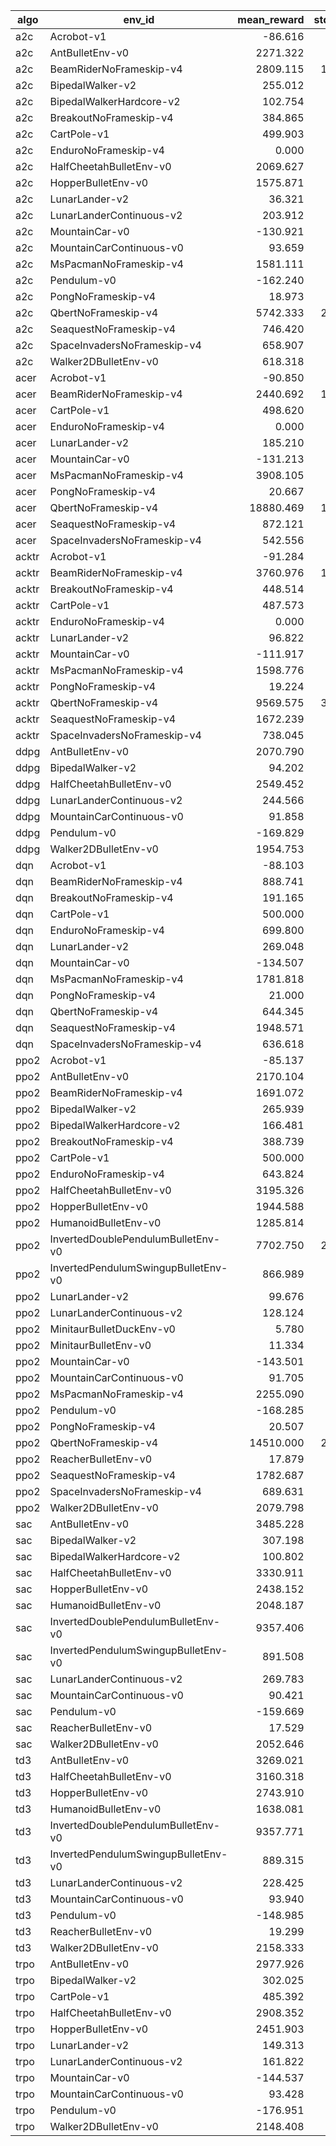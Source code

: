 |algo |              env_id               |mean_reward|std_reward|n_timesteps|n_episodes|
|-----|-----------------------------------|----------:|---------:|----------:|---------:|
|a2c  |Acrobot-v1                         |    -86.616|    25.097|     149997|      1712|
|a2c  |AntBulletEnv-v0                    |   2271.322|   160.233|     150000|       150|
|a2c  |BeamRiderNoFrameskip-v4            |   2809.115|  1298.573|     150181|        52|
|a2c  |BipedalWalker-v2                   |    255.012|    71.426|     149890|       169|
|a2c  |BipedalWalkerHardcore-v2           |    102.754|   136.304|     149643|       137|
|a2c  |BreakoutNoFrameskip-v4             |    384.865|    51.231|     146703|        52|
|a2c  |CartPole-v1                        |    499.903|     1.672|     149971|       300|
|a2c  |EnduroNoFrameskip-v4               |      0.000|     0.000|     149574|        45|
|a2c  |HalfCheetahBulletEnv-v0            |   2069.627|   103.895|     150000|       150|
|a2c  |HopperBulletEnv-v0                 |   1575.871|   669.267|     149075|       189|
|a2c  |LunarLander-v2                     |     36.321|   135.294|     149696|       463|
|a2c  |LunarLanderContinuous-v2           |    203.912|    59.265|     149938|       253|
|a2c  |MountainCar-v0                     |   -130.921|    32.188|     149904|      1145|
|a2c  |MountainCarContinuous-v0           |     93.659|     0.199|     149985|      2187|
|a2c  |MsPacmanNoFrameskip-v4             |   1581.111|   499.757|     150229|       189|
|a2c  |Pendulum-v0                        |   -162.240|    99.351|     150000|       750|
|a2c  |PongNoFrameskip-v4                 |     18.973|     2.135|     148288|        75|
|a2c  |QbertNoFrameskip-v4                |   5742.333|  2033.074|     151311|       150|
|a2c  |SeaquestNoFrameskip-v4             |    746.420|   111.370|     149749|        81|
|a2c  |SpaceInvadersNoFrameskip-v4        |    658.907|   197.833|     149846|       151|
|a2c  |Walker2DBulletEnv-v0               |    618.318|   291.293|     149234|       187|
|acer |Acrobot-v1                         |    -90.850|    32.797|     149989|      1633|
|acer |BeamRiderNoFrameskip-v4            |   2440.692|  1357.964|     149127|        52|
|acer |CartPole-v1                        |    498.620|    23.862|     149586|       300|
|acer |EnduroNoFrameskip-v4               |      0.000|     0.000|     149574|        45|
|acer |LunarLander-v2                     |    185.210|    64.829|     149415|       248|
|acer |MountainCar-v0                     |   -131.213|    32.541|     149976|      1143|
|acer |MsPacmanNoFrameskip-v4             |   3908.105|   585.407|     148924|        95|
|acer |PongNoFrameskip-v4                 |     20.667|     0.507|     148275|        57|
|acer |QbertNoFrameskip-v4                |  18880.469|  1648.937|     148617|        64|
|acer |SeaquestNoFrameskip-v4             |    872.121|    25.555|     149650|        66|
|acer |SpaceInvadersNoFrameskip-v4        |    542.556|   172.332|     150374|       133|
|acktr|Acrobot-v1                         |    -91.284|    32.515|     149959|      1625|
|acktr|BeamRiderNoFrameskip-v4            |   3760.976|  1826.059|     147414|        41|
|acktr|BreakoutNoFrameskip-v4             |    448.514|    88.882|     143118|        37|
|acktr|CartPole-v1                        |    487.573|    63.866|     149685|       307|
|acktr|EnduroNoFrameskip-v4               |      0.000|     0.000|     149574|        45|
|acktr|LunarLander-v2                     |     96.822|    64.020|     149905|       176|
|acktr|MountainCar-v0                     |   -111.917|    21.422|     149969|      1340|
|acktr|MsPacmanNoFrameskip-v4             |   1598.776|   264.338|     149588|       147|
|acktr|PongNoFrameskip-v4                 |     19.224|     3.697|     147753|        67|
|acktr|QbertNoFrameskip-v4                |   9569.575|  3980.468|     150896|       106|
|acktr|SeaquestNoFrameskip-v4             |   1672.239|   105.092|     149148|        67|
|acktr|SpaceInvadersNoFrameskip-v4        |    738.045|   306.756|     149714|       156|
|ddpg |AntBulletEnv-v0                    |   2070.790|    74.253|     150000|       150|
|ddpg |BipedalWalker-v2                   |     94.202|   142.679|     149647|       240|
|ddpg |HalfCheetahBulletEnv-v0            |   2549.452|    37.652|     150000|       150|
|ddpg |LunarLanderContinuous-v2           |    244.566|    75.617|     149531|       660|
|ddpg |MountainCarContinuous-v0           |     91.858|     1.350|     149945|      1818|
|ddpg |Pendulum-v0                        |   -169.829|    93.303|     150000|       750|
|ddpg |Walker2DBulletEnv-v0               |   1954.753|   368.613|     149152|       155|
|dqn  |Acrobot-v1                         |    -88.103|    33.037|     149954|      1683|
|dqn  |BeamRiderNoFrameskip-v4            |    888.741|   248.487|     149395|        81|
|dqn  |BreakoutNoFrameskip-v4             |    191.165|    97.795|     149817|        97|
|dqn  |CartPole-v1                        |    500.000|     0.000|     150000|       300|
|dqn  |EnduroNoFrameskip-v4               |    699.800|   214.231|     146363|        15|
|dqn  |LunarLander-v2                     |    269.048|    41.056|     149827|       624|
|dqn  |MountainCar-v0                     |   -134.507|    24.748|     149975|      1115|
|dqn  |MsPacmanNoFrameskip-v4             |   1781.818|   605.289|     149783|       176|
|dqn  |PongNoFrameskip-v4                 |     21.000|     0.000|     148764|        93|
|dqn  |QbertNoFrameskip-v4                |    644.345|    66.854|     152286|       252|
|dqn  |SeaquestNoFrameskip-v4             |   1948.571|   234.328|     148547|        70|
|dqn  |SpaceInvadersNoFrameskip-v4        |    636.618|   146.066|     150041|       136|
|ppo2 |Acrobot-v1                         |    -85.137|    26.272|     149963|      1741|
|ppo2 |AntBulletEnv-v0                    |   2170.104|   250.575|     150000|       150|
|ppo2 |BeamRiderNoFrameskip-v4            |   1691.072|   904.484|     149975|        69|
|ppo2 |BipedalWalker-v2                   |    265.939|    80.994|     149968|       159|
|ppo2 |BipedalWalkerHardcore-v2           |    166.481|   119.300|     149509|       154|
|ppo2 |BreakoutNoFrameskip-v4             |    388.739|    46.497|     150021|        23|
|ppo2 |CartPole-v1                        |    500.000|     0.000|     150000|       300|
|ppo2 |EnduroNoFrameskip-v4               |    643.824|   205.988|     149683|        17|
|ppo2 |HalfCheetahBulletEnv-v0            |   3195.326|   115.730|     150000|       150|
|ppo2 |HopperBulletEnv-v0                 |   1944.588|   612.994|     149157|       176|
|ppo2 |HumanoidBulletEnv-v0               |   1285.814|   918.715|     149544|       244|
|ppo2 |InvertedDoublePendulumBulletEnv-v0 |   7702.750|  2888.815|     149089|       181|
|ppo2 |InvertedPendulumSwingupBulletEnv-v0|    866.989|    27.134|     150000|       150|
|ppo2 |LunarLander-v2                     |     99.676|    62.033|     149512|       174|
|ppo2 |LunarLanderContinuous-v2           |    128.124|    44.384|     149971|       164|
|ppo2 |MinitaurBulletDuckEnv-v0           |      5.780|     3.372|     149873|       416|
|ppo2 |MinitaurBulletEnv-v0               |     11.334|     3.562|     150000|       252|
|ppo2 |MountainCar-v0                     |   -143.501|    22.928|     149959|      1045|
|ppo2 |MountainCarContinuous-v0           |     91.705|     1.706|     149985|      1082|
|ppo2 |MsPacmanNoFrameskip-v4             |   2255.090|   706.412|     150040|       167|
|ppo2 |Pendulum-v0                        |   -168.285|   107.164|     150000|       750|
|ppo2 |PongNoFrameskip-v4                 |     20.507|     0.694|     149402|        69|
|ppo2 |QbertNoFrameskip-v4                |  14510.000|  2847.445|     150251|        90|
|ppo2 |ReacherBulletEnv-v0                |     17.879|     9.780|     150000|      1000|
|ppo2 |SeaquestNoFrameskip-v4             |   1782.687|    80.883|     150535|        67|
|ppo2 |SpaceInvadersNoFrameskip-v4        |    689.631|   202.143|     150081|       176|
|ppo2 |Walker2DBulletEnv-v0               |   2079.798|   490.527|     149123|       158|
|sac  |AntBulletEnv-v0                    |   3485.228|    29.964|     150000|       150|
|sac  |BipedalWalker-v2                   |    307.198|     1.055|     149794|       175|
|sac  |BipedalWalkerHardcore-v2           |    100.802|   117.769|     148974|        84|
|sac  |HalfCheetahBulletEnv-v0            |   3330.911|    95.575|     150000|       150|
|sac  |HopperBulletEnv-v0                 |   2438.152|   335.284|     149232|       155|
|sac  |HumanoidBulletEnv-v0               |   2048.187|   829.776|     149886|       172|
|sac  |InvertedDoublePendulumBulletEnv-v0 |   9357.406|     0.504|     150000|       150|
|sac  |InvertedPendulumSwingupBulletEnv-v0|    891.508|     0.963|     150000|       150|
|sac  |LunarLanderContinuous-v2           |    269.783|    57.077|     149852|       709|
|sac  |MountainCarContinuous-v0           |     90.421|     0.997|     149989|      1311|
|sac  |Pendulum-v0                        |   -159.669|    86.665|     150000|       750|
|sac  |ReacherBulletEnv-v0                |     17.529|     9.860|     150000|      1000|
|sac  |Walker2DBulletEnv-v0               |   2052.646|    13.631|     150000|       150|
|td3  |AntBulletEnv-v0                    |   3269.021|    60.697|     150000|       150|
|td3  |HalfCheetahBulletEnv-v0            |   3160.318|    15.284|     150000|       150|
|td3  |HopperBulletEnv-v0                 |   2743.910|    20.159|     150000|       150|
|td3  |HumanoidBulletEnv-v0               |   1638.081|   801.594|     149453|       182|
|td3  |InvertedDoublePendulumBulletEnv-v0 |   9357.771|     0.510|     150000|       150|
|td3  |InvertedPendulumSwingupBulletEnv-v0|    889.315|     1.265|     150000|       150|
|td3  |LunarLanderContinuous-v2           |    228.425|    74.201|     149947|       485|
|td3  |MountainCarContinuous-v0           |     93.940|     0.235|     149959|      2226|
|td3  |Pendulum-v0                        |   -148.985|    84.155|     150000|       750|
|td3  |ReacherBulletEnv-v0                |     19.299|     9.455|     150000|      1000|
|td3  |Walker2DBulletEnv-v0               |   2158.333|     9.240|     150000|       150|
|trpo |AntBulletEnv-v0                    |   2977.926|    33.105|     150000|       150|
|trpo |BipedalWalker-v2                   |    302.025|    67.128|     149373|       166|
|trpo |CartPole-v1                        |    485.392|    70.505|     149986|       309|
|trpo |HalfCheetahBulletEnv-v0            |   2908.352|   474.443|     150000|       150|
|trpo |HopperBulletEnv-v0                 |   2451.903|   443.045|     149179|       156|
|trpo |LunarLander-v2                     |    149.313|   108.546|     149893|       320|
|trpo |LunarLanderContinuous-v2           |    161.822|   107.484|     149800|       355|
|trpo |MountainCar-v0                     |   -144.537|    33.584|     149885|      1037|
|trpo |MountainCarContinuous-v0           |     93.428|     1.509|     149998|      1067|
|trpo |Pendulum-v0                        |   -176.951|    97.098|     150000|       750|
|trpo |Walker2DBulletEnv-v0               |   2148.408|   651.075|     149766|       165|

